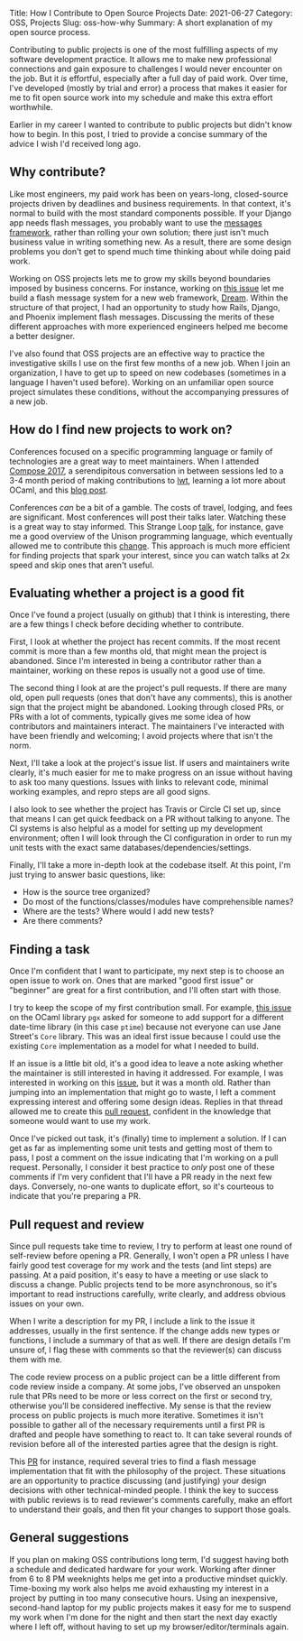 Title: How I Contribute to Open Source Projects
Date: 2021-06-27
Category: OSS, Projects
Slug: oss-how-why
Summary: A short explanation of my open source process.

Contributing to public projects is one of the most fulfilling aspects
of my software development practice. It allows me to make new
professional connections and gain exposure to challenges I would never
encounter on the job. But it *is* effortful, especially after a full
day of paid work. Over time, I've developed (mostly by trial and
error) a process that makes it easier for me to fit open source work
into my schedule and make this extra effort worthwhile.

Earlier in my career I wanted to contribute to public projects but
didn't know how to begin. In this post, I tried to provide a concise
summary of the advice I wish I'd received long ago.

## Why contribute?

Like most engineers, my paid work has been on years-long,
closed-source projects driven by deadlines and business
requirements. In that context, it's normal to build with the most
standard components possible. If your Django app needs flash messages,
you probably want to use the [messages
framework](https://docs.djangoproject.com/en/3.2/ref/contrib/messages/),
rather than rolling your own solution; there just isn't much business
value in writing something new. As a result, there are some design
problems you don't get to spend much time thinking about while doing paid
work.

Working on OSS projects lets me to grow my skills beyond boundaries
imposed by business concerns. For instance, working on [this
issue](https://github.com/aantron/dream/issues/43) let me build a
flash message system for a new web framework,
[Dream](https://aantron.github.io/dream/). Within the structure of
that project, I had an opportunity to study how Rails, Django, and
Phoenix implement flash messages. Discussing the merits of these
different approaches with more experienced engineers helped me become
a better designer.

I've also found that OSS projects are an effective way to practice the
investigative skills I use on the first few months of a new job. When
I join an organization, I have to get up to speed on new codebases
(sometimes in a language I haven't used before).  Working on an
unfamiliar open source project simulates these conditions, without the
accompanying pressures of a new job.

## How do I find new projects to work on?

Conferences focused on a specific programming language or family of
technologies are a great way to meet maintainers. When I attended
[Compose 2017](http://www.composeconference.org/2017/), a
serendipitous conversation in between sessions led to a 3-4 month
period of making contributions to
[lwt](https://github.com/ocsigen/lwt/), learning a lot more about
OCaml, and this [blog
post](https://jsthomas.github.io/map-comparison.html).

Conferences *can* be a bit of a gamble. The costs of travel, lodging,
and fees are significant. Most conferences will post their talks
later. Watching these is a great way to stay informed. This Strange
Loop [talk](https://youtu.be/gCWtkvDQ2ZI), for instance, gave me a
good overview of the Unison programming language, which eventually
allowed me to contribute this
[change](https://github.com/unisonweb/unison/pull/1639). This approach
is much more efficient for finding projects that spark your interest,
since you can watch talks at 2x speed and skip ones that aren't
useful.

## Evaluating whether a project is a good fit

Once I've found a project (usually on github) that I think is
interesting, there are a few things I check before deciding whether to
contribute.

First, I look at whether the project has recent commits. If the most
recent commit is more than a few months old, that might mean the
project is abandoned. Since I'm interested in being a contributor
rather than a maintainer, working on these repos is usually not a good
use of time.

The second thing I look at are the project's pull requests. If there
are many old, open pull requests (ones that don't have any comments),
this is another sign that the project might be abandoned. Looking
through closed PRs, or PRs with a lot of comments, typically gives me
some idea of how contributors and maintainers interact. The
maintainers I've interacted with have been friendly and welcoming; I
avoid projects where that isn't the norm.

Next, I'll take a look at the project's issue list. If users and
maintainers write clearly, it's much easier for me to make progress on
an issue without having to ask too many questions. Issues with links
to relevant code, minimal working examples, and repro steps are all
good signs.

I also look to see whether the project has Travis or Circle CI set up,
since that means I can get quick feedback on a PR without talking to
anyone. The CI systems is also helpful as a model for setting up my
development environment; often I will look through the CI
configuration in order to run my unit tests with the exact same
databases/dependencies/settings.

Finally, I'll take a more in-depth look at the codebase itself. At
this point, I'm just trying to answer basic questions, like:

- How is the source tree organized?
- Do most of the functions/classes/modules have comprehensible names?
- Where are the tests? Where would I add new tests?
- Are there comments?

## Finding a task

Once I'm confident that I want to participate, my next step is to
choose an open issue to work on. Ones that are marked "good first
issue" or "beginner" are great for a first contribution, and I'll
often start with those.

I try to keep the scope of my first contribution small. For example,
[this issue](https://github.com/arenadotio/pgx/issues/97) on the OCaml
library `pgx` asked for someone to add support for a different
date-time library (in this case `ptime`) because not everyone can use
Jane Street's `Core` library. This was an ideal first issue because I
could use the existing `Core` implementation as a model for what I
needed to build.

If an issue is a little bit old, it's a good idea to leave a note
asking whether the maintainer is still interested in having it
addressed. For example, I was interested in working on this
[issue](https://github.com/aantron/dream/issues/43), but it was a
month old. Rather than jumping into an implementation that might go to
waste, I left a comment expressing interest and offering some design
ideas. Replies in that thread allowed me to create this [pull
request](https://github.com/aantron/dream/pull/62), confident in the
knowledge that someone would want to use my work.

Once I've picked out task, it's (finally) time to implement a
solution. If I can get as far as implementing some unit tests and
getting most of them to pass, I post a comment on the issue indicating
that I'm working on a pull request. Personally, I consider it best
practice to *only* post one of these comments if I'm very confident
that I'll have a PR ready in the next few days. Conversely, no-one
wants to duplicate effort, so it's courteous to indicate that you're
preparing a PR.

## Pull request and review

Since pull requests take time to review, I try to perform at least one
round of self-review before opening a PR. Generally, I won't open a PR
unless I have fairly good test coverage for my work and the tests (and
lint steps) are passing. At a paid position, it's easy to have a
meeting or use slack to discuss a change. Public projects tend to be
more asynchronous, so it's important to read instructions carefully,
write clearly, and address obvious issues on your own.

When I write a description for my PR, I include a link to the issue it
addresses, usually in the first sentence. If the change adds new types
or functions, I include a summary of that as well. If there are design
details I'm unsure of, I flag these with comments so that the
reviewer(s) can discuss them with me.

The code review process on a public project can be a little different
from code review inside a company. At some jobs, I've observed an
unspoken rule that PRs need to be more or less correct on the first or
second try, otherwise you'll be considered ineffective. My sense is
that the review process on public projects is much more
iterative. Sometimes it isn't possible to gather all of the necessary
requirements until a first PR is drafted and people have something to
react to. It can take several rounds of revision before all of the
interested parties agree that the design is right.

This [PR](https://github.com/aantron/dream/pull/62) for instance,
required several tries to find a flash message implementation that fit
with the philosophy of the project. These situations are an
opportunity to practice discussing (and justifying) your design
decisions with other technical-minded people. I think the key to
success with public reviews is to read reviewer's comments carefully,
make an effort to understand their goals, and then fit your changes to
support those goals.

## General suggestions

If you plan on making OSS contributions long term, I'd suggest having
both a schedule and dedicated hardware for your work. Working after
dinner from 6 to 8 PM weeknights helps me get into a productive
mindset quickly. Time-boxing my work also helps me avoid exhausting my
interest in a project by putting in too many consecutive hours. Using
an inexpensive, second-hand laptop for my public projects makes it
easy for me to suspend my work when I'm done for the night and then
start the next day exactly where I left off, without having to set up
my browser/editor/terminals again.
